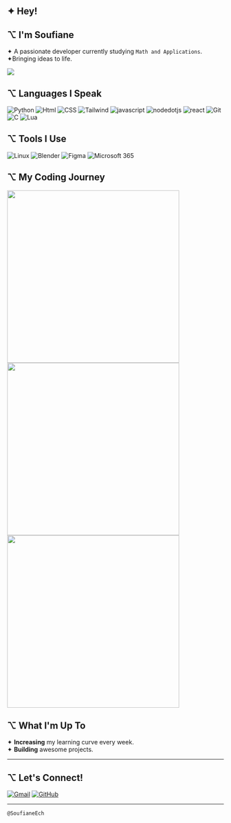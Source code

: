 ## ✦ Hey!

<div align="left" >

<!-- <img src="https://raw.githubusercontent.com/SoufianeEch/SoufianeEch/refs/heads/main/star.gif" alt="Coding Animation" width="250" align="right"> -->

## ⌥ I'm **Soufiane**

✦ A passionate developer currently studying `Math and Applications`.  
✦Bringing ideas to life.<br>
<!-- ✦ I'm experienced with `Python`, `JavaScript`, `HTML`, and `CSS`. -->

</div>

![](https://komarev.com/ghpvc/?username=SoufianeEch&color=blue&theme=for-the-badge&style=for-the-badge)

## ⌥ **Languages I Speak**

![Python](https://img.shields.io/badge/Python-red?style=for-the-badge&logo=python&logoColor=white)
![Html](https://img.shields.io/badge/Html-red?style=for-the-badge&logo=HTML5&logoColor=white)
![CSS](https://img.shields.io/badge/Css-red?style=for-the-badge&logo=csswizardry&logoColor=white)
![Tailwind](https://img.shields.io/badge/tailwind-red?style=for-the-badge&logo=tailwindcss&logoColor=white)
![javascript](https://img.shields.io/badge/Javascript-red?style=for-the-badge&logo=javascript&logoColor=white)
![nodedotjs](https://img.shields.io/badge/NodeJs-red?style=for-the-badge&logo=nodedotjs&logoColor=white)
![react](https://img.shields.io/badge/react-red?style=for-the-badge&logo=react&logoColor=white)
![Git](https://img.shields.io/badge/Git-red?style=for-the-badge&logo=git&logoColor=white)
![C](https://img.shields.io/badge/-red?style=for-the-badge&logo=c&logoColor=white)
![Lua](https://img.shields.io/badge/Lua-red?style=for-the-badge&logo=Lua&logoColor=white)

## ⌥ **Tools I Use**

<!-- ![VSCode](https://img.shields.io/badge/VS%20-Code-white.svg?logo=visual-studio-code) -->
![Linux](https://img.shields.io/badge/Linux-fafafa?style=for-the-badge&logo=linux&logoColor=black)
![Blender](https://img.shields.io/badge/Blender-fafafa?style=for-the-badge&logo=blender&logoColor=black)
![Figma](https://img.shields.io/badge/Figma-fafafa?style=for-the-badge&logo=figma&logoColor=black)
![Microsoft 365](https://img.shields.io/badge/Microsoft_365-fafafa?style=for-the-badge&logo=microsoft-office&logoColor=black)

<!--
## ⌥ **Projects Showcase**

| Python                                                    | C                                                | Web Dev                                                                                       | Lua                                              |
| --------------------------------------------------------- | ------------------------------------------------ | --------------------------------------------------------------------------------------------- | ------------------------------------------------ |
| [🔗 ASCII art](https://github.com/SoufianeEch/ascii-art/) | [🔗 Coming Soon](https://github.com/SoufianeEch) | [🔗 Pokemon Search](https://github.com/SoufianeEch/pokemonSearch/tree/main/pokemon-seach-img) | [🔗 Coming Soon](https://github.com/SoufianeEch) |
-->

## ⌥ **My Coding Journey**

<img src="https://github-readme-streak-stats.herokuapp.com?user=SoufianeEch&theme=default&hide_border=true&date_format=M%20j%5B%2C%20Y%5D&count_private=true&ring=008000&fire=00FF00&currStreakLabel=006400" width="400"/>

<img src="https://github-readme-stats.vercel.app/api?username=SoufianeEch&show_icons=true&theme=default&hide_border=true&count_private=true&title_color=006400&icon_color=008000&text_color=333333&bg_color=ffffff" width="400"/>

<img src="https://github-readme-stats.vercel.app/api/top-langs/?username=SoufianeEch&layout=compact&theme=default&hide_border=true&count_private=true&title_color=006400&text_color=333333&bg_color=ffffff" width="400"/>

## ⌥ **What I'm Up To**

✦ **Increasing** my learning curve every week.  
✦ **Building** awesome projects.

---

## ⌥ **Let's Connect!**

[![Gmail](https://img.shields.io/badge/Gmail-Say%20Hello-D14836?style=for-the-badge&logo=gmail&logoColor=white)](mailto:soufiane.ech.chouia@gmail.com)
[![GitHub](https://img.shields.io/badge/GitHub-Check%20Out%20My%20Work-181717?style=for-the-badge&logo=github&logoColor=white)](https://github.com/SoufianeEch)

---

`@SoufianeEch`
